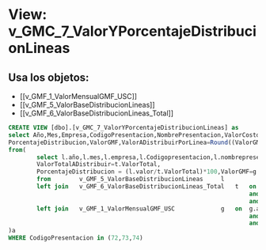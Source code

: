 # View: v_GMC_7_ValorYPorcentajeDistribucionLineas

## Usa los objetos:
- [[v_GMF_1_ValorMensualGMF_USC]]
- [[v_GMF_5_ValorBaseDistribucionLineas]]
- [[v_GMF_6_ValorBaseDistribucionLineas_Total]]

```sql
CREATE VIEW [dbo].[v_GMC_7_ValorYPorcentajeDistribucionLineas] as
select Año,Mes,Empresa,CodigoPresentacion,NombrePresentacion,ValorCostosGastos,ValorTotalADistribuir,
PorcentajeDistribucion,ValorGMF,ValorADistribuirPorLinea=Round((ValorGMF*PorcentajeDistribucion)/100,4)
from(
		select l.año,l.mes,l.empresa,l.Codigopresentacion,l.nombrepresentacion,ValorCostosGastos=l.valor,
		ValorTotalADistribuir=t.ValorTotal,
		PorcentajeDistribucion = (l.valor/t.ValorTotal)*100,ValorGMF=g.valor
		from		v_GMF_5_ValorBaseDistribucionLineas		l
		left join	v_GMF_6_ValorBaseDistribucionLineas_Total	t	on	l.año=t.año
																	and l.mes = t.mes
																	and l.empresa = t.empresa
		left join	v_GMF_1_ValorMensualGMF_USC				g	on	g.año=l.año
																	and g.mes=l.mes
																	and g.Idempresas = l.empresa	
)a 
WHERE CodigoPresentacion in (72,73,74)


```
